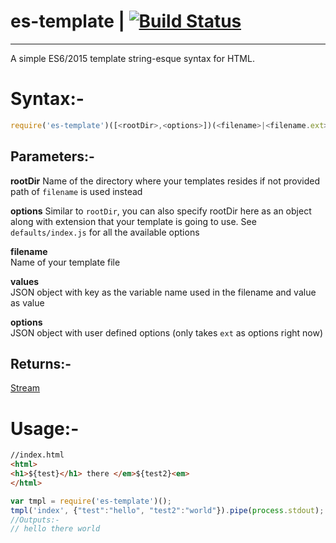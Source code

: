 # es-template | [![Build Status](https://travis-ci.org/sinkingshriek/es-template.svg?branch=master)](https://travis-ci.org/sinkingshriek/es-template)
---
A simple ES6/2015 template string-esque syntax for HTML.

# Syntax:-
```js
require('es-template')([<rootDir>,<options>])(<filename>|<filename.ext>,<values> [,moreOptions]);
```

## Parameters:-
**rootDir**
Name of the directory where your templates resides if not provided path of `filename` is used instead

**options**
Similar to `rootDir`, you can also specify rootDir here as an object along with extension that your template is going to use. See `defaults/index.js` for all the available options

**filename**  
Name of your template file

**values**  
JSON object with key as the variable name used in the filename and value as value

**options**  
JSON object with user defined options (only takes `ext` as options right now)

## Returns:-
[Stream](https://nodejs.org/api/stream.html)

# Usage:-
```html
//index.html
<html>
<h1>${test}</h1> there </em>${test2}<em>
</html>
```

```js
var tmpl = require('es-template')();
tmpl('index', {"test":"hello", "test2":"world"}).pipe(process.stdout);
//Outputs:-
// hello there world
```
